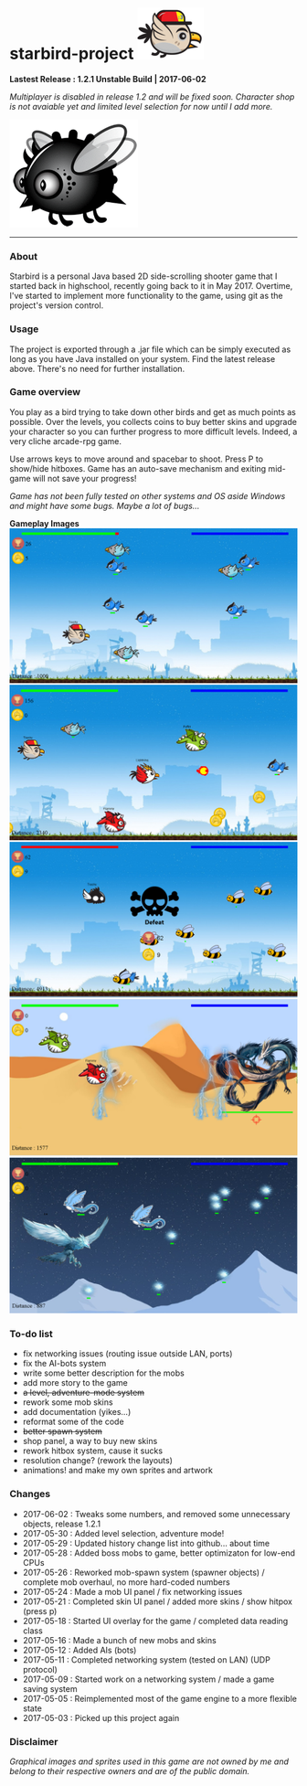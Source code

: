 [logo]: https://github.com/Starfoil/Starbird2017/blob/master/resources/Skins/Player.png
[b1]: https://github.com/Starfoil/Starbird2017/blob/master/resources/Enemies/bird11.png
[g1]: https://github.com/Starfoil/Starbird2017/blob/master/resources/game-images/1.PNG
[g2]: https://github.com/Starfoil/Starbird2017/blob/master/resources/game-images/2.PNG
[g3]: https://github.com/Starfoil/Starbird2017/blob/master/resources/game-images/3.PNG
[g4]: https://github.com/Starfoil/Starbird2017/blob/master/resources/game-images/5.PNG
[g5]: https://github.com/Starfoil/Starbird2017/blob/master/resources/game-images/6.PNG

# starbird-project ![logo]

**Lastest Release : 1.2.1 Unstable Build | 2017-06-02**

_Multiplayer is  disabled in release 1.2 and will be fixed soon. Character shop is not avaiable yet and limited level selection for now until I add more._
 
 ![b1]
 
--- 
 
### About
Starbird is a personal Java based 2D side-scrolling shooter game that I started back in highschool, recently going back to it in May 2017. Overtime, I've started to implement more functionality to the game, using git as the project's version control.

### Usage
The project is exported through a .jar file which can be simply executed as long as you have Java installed on your system. Find the latest release above. There's no need for further installation.

### Game overview
You play as a bird trying to take down other birds and get as much points as possible. Over the levels, you collects coins to buy better skins and upgrade your character so you can further progress to more difficult levels. Indeed, a very cliche arcade-rpg game.

Use arrows keys to move around and spacebar to shoot. Press P to show/hide hitboxes. Game has an auto-save mechanism and exiting mid-game will not save your progress!

_Game has not been fully tested on other systems and OS aside Windows and might have some bugs. Maybe a lot of bugs..._

**Gameplay Images**
![g1]
![g3]
![g2]
![g5]
![g4]

### To-do list
* fix networking issues (routing issue outside LAN, ports)
* fix the AI-bots system
* write some better description for the mobs
* add more story to the game
* ~~a level, adventure-mode system~~
* rework some mob skins
* add documentation (yikes...)
* reformat some of the code
* ~~better spawn system~~
* shop panel, a way to buy new skins
* rework hitbox system, cause it sucks
* resolution change? (rework the layouts)
* animations! and make my own sprites and artwork
### Changes
- 2017-06-02 : Tweaks some numbers, and removed some unnecessary objects, release 1.2.1
- 2017-05-30 : Added level selection, adventure mode!
- 2017-05-29 : Updated history change list into github... about time
- 2017-05-28 : Added boss mobs to game, better optimizaton for low-end CPUs
- 2017-05-26 : Reworked mob-spawn system (spawner objects) / complete mob overhaul, no more hard-coded numbers
- 2017-05-24 : Made a mob UI panel / fix networking issues
- 2017-05-21 : Completed skin UI panel / added more skins / show hitpox (press p)
- 2017-05-18 : Started UI overlay for the game / completed data reading class
- 2017-05-16 : Made a bunch of new mobs and skins
- 2017-05-12 : Added AIs (bots)
- 2017-05-11 : Completed networking system (tested on LAN) (UDP protocol)
- 2017-05-09 : Started work on a networking system / made a game saving system
- 2017-05-05 : Reimplemented most of the game engine to a more flexible state
- 2017-05-03 : Picked up this project again

### Disclaimer

_Graphical images and sprites used in this game are not owned by me and belong to their respective owners
and are of the public domain._







